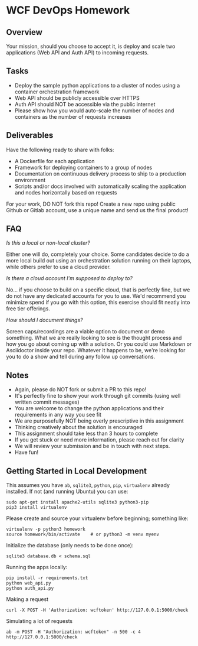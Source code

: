 # WCF DevOps Homework

## Overview
Your mission, should you choose to accept it, is deploy and scale two applications (Web API and Auth API) to incoming requests.

## Tasks

- Deploy the sample python applications to a cluster of nodes using a container orchestration framework
- Web API should be publicly accessible over HTTPS
- Auth API should NOT be accessible via the public internet
- Please show how you would auto-scale the number of nodes and containers as the number of requests increases

## Deliverables

Have the following ready to share with folks:

- A Dockerfile for each application
- Framework for deploying containers to a group of nodes
- Documentation on continuous delivery process to ship to a production environment
- Scripts and/or docs involved with automatically scaling the application and nodes horizontally based on requests

For your work, DO NOT fork this repo!  Create a new repo using public Github or Gitlab account, use a unique name and send us the final product!

## FAQ

*Is this a local or non-local cluster?*

Either one will do, completely your choice.  Some candidates decide to do a more local build out using an orchestration solution running on their laptops, while others prefer to use a cloud provider.

*Is there a cloud account I'm supposed to deploy to?*

No... if you choose to build on a specific cloud, that is perfectly fine, but we do not have any dedicated accounts for you to use.  We'd recommend you minimize spend if you go with this option, this exercise should fit neatly into free tier offerings.

*How should I document things?*

Screen caps/recordings are a viable option to document or demo something.  What we are really looking to see is the thought process and how you go about coming up with a solution.  Or you could use Markdown or Asciidoctor inside your repo.  Whatever it happens to be, we're looking for you to do a show and tell during any follow up conversations.


## Notes

- Again, please do NOT fork or submit a PR to this repo!
- It's perfectly fine to show your work through git commits (using well written commit messages)
- You are welcome to change the python applications and their requirements in any way you see fit
- We are purposefully NOT being overly prescriptive in this assignment
- Thinking creatively about the solution is encouraged
- This assignment should take less than 3 hours to complete
- If you get stuck or need more information, please reach out for clarity
- We will review your submission and be in touch with next steps.
- Have fun!

## Getting Started in Local Development

This assumes you have `ab`, `sqlite3`, `python`, `pip`, `virtualenv` already installed.  If not (and running Ubuntu) you can use:
```
sudo apt-get install apache2-utils sqlite3 python3-pip
pip3 install virtualenv 
```

Please create and source your virtualenv before beginning; something like:
```
virtualenv -p python3 homework
source homework/bin/activate    # or python3 -m venv myenv
```

Initialize the database (only needs to be done once):
```
sqlite3 database.db < schema.sql
```

Running the apps locally:
```
pip install -r requirements.txt
python web_api.py
python auth_api.py
```

Making a request
```
curl -X POST -H 'Authorization: wcftoken' http://127.0.0.1:5000/check
```

Simulating a lot of requests
```
ab -m POST -H "Authorization: wcftoken" -n 500 -c 4 http://127.0.0.1:5000/check
```
